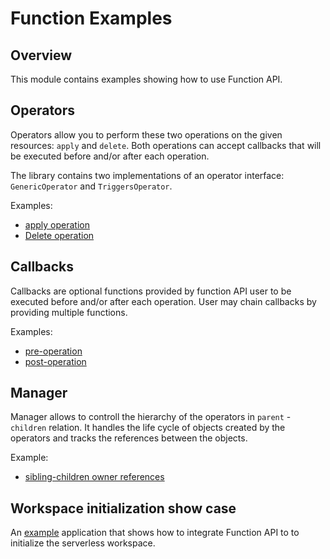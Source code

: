 # Function Examples

## Overview

This module contains examples showing how to use Function API.

## Operators

Operators allow you to perform these two operations on the given resources: `apply` and `delete`. 
Both operations can accept callbacks that will be executed before and/or after each operation.

The library contains two implementations of an operator interface: `GenericOperator` and `TriggersOperator`.

Examples:

* [apply operation](./cmd/operator/apply/main.go)
* [Delete operation](./cmd/operator/delete/main.go)

## Callbacks

Callbacks are optional functions provided by function API user to be executed before and/or after each operation. User may chain callbacks by providing multiple functions.

Examples:

* [pre-operation](./cmd/callbacks/pre/main.go)
* [post-operation](./cmd/callbacks/pre/main.go)

## Manager

Manager allows to controll the hierarchy of the operators in `parent` - `children` relation. It handles the life cycle of objects created by the operators and tracks the references between the objects.

Example:
* [sibling-children owner references](./cmd/manager/main.go) 

## Workspace initialization show case

An [example](./cmd/init/main.go) application that shows how to integrate Function API to to initialize the serverless workspace.
